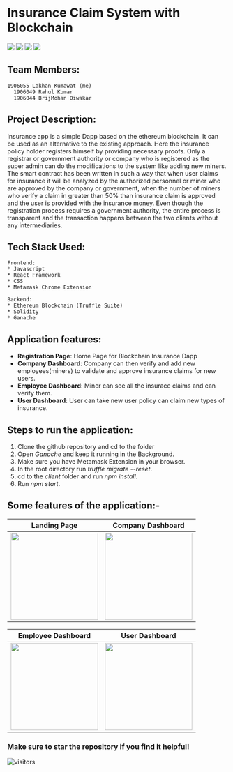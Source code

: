 # Insurance Claim System with Blockchain  

<a href="https://img.shields.io/static/v1?label=LandRegistration&message=TruffleSuite&color=orange"><img src="https://img.shields.io/static/v1?label=LandRegistration&message=TruffleSuite&color=orange"></a>
<img src="https://img.shields.io/badge/Ethereum-20232A?style=for-the-badge&logo=ethereum&logoColor=white">
<img src="https://img.shields.io/badge/React-20232A?style=for-the-badge&logo=react&logoColor=61DAFB">
<a href="LICENSE"><img src="https://img.shields.io/static/v1?label=license&message=MIT&color=green"></a>

## Team Members:
```
1906055 Lakhan Kumawat (me)
  1906049 Rahul Kumar
  1906044 BrijMohan Diwakar
```

## Project Description:

Insurance app is a simple Dapp based on the ethereum blockchain. It can be used as an alternative to the existing approach. Here the insurance policy holder registers himself by providing necessary proofs. Only a registrar or government authority or company who is registered as the super admin can do the modifications to the system like adding new miners. The smart contract has been written in such a way that when user claims for insurance it will be analyzed by the authorized personnel or miner who are approved by the company or government, when the number of miners who verify a claim in greater than 50% than insurance claim is approved and the user is provided with the insurance money. Even though the registration process requires a government authority, the entire process is transparent and the transaction happens between the two clients without any intermediaries.



## Tech Stack Used:

	Frontend:
	* Javascript
    * React Framework
	* CSS
    * Metamask Chrome Extension

	Backend:
	* Ethereum Blockchain (Truffle Suite)
    * Solidity
    * Ganache


## Application features:  

* **Registration Page**: Home Page for Blockchain Insurance Dapp 
* **Company Dashboard**: Company can then verify and add new employees(miners) to validate and approve insurance claims for new users.
* **Employee Dashboard**: Miner can see all the insurace claims and can verify them.
* **User Dashboard**: User can take new user policy can claim new types of insurance.





## Steps to run the application:
1. Clone the github repository and cd to the folder 
2. Open _Ganache_ and keep it running in the Background.
3. Make sure you have Metamask Extension in your browser.
4. In the root directory run _truffle migrate --reset_.
5. cd to the _client_ folder and run _npm install_.
6. Run _npm start_.


## Some features of the application:-

Landing Page                   |                   Company Dashboard
:---------------------------------:        |      :------------------------------:
<img src="https://user-images.githubusercontent.com/55774240/168523199-b2e39162-4252-4cba-8e5d-e75e2c3b2554.png" height="200">  | <img src="https://user-images.githubusercontent.com/55774240/168523190-e2fb6ca3-5797-40a9-a3af-623fe761e550.png" height="200">

Employee Dashboard                   |                   User Dashboard
:---------------------------------:        |      :------------------------------:
<img src="https://user-images.githubusercontent.com/55774240/168523195-7129e197-0ebc-4887-ad7a-724bd095b3ad.png" height="200">     |<img src="https://user-images.githubusercontent.com/55774240/168523197-8b9457c9-eec5-4323-b884-103bb1e0ebc4.png" height="200"> |


### Make sure to star the repository if you find it helpful!
![visitors](https://visitor-badge.laobi.icu/badge?page_id=Lakhankumawat.Insurance-Dapp)


